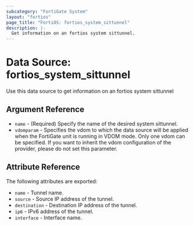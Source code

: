 ```yaml
---
subcategory: "FortiGate System"
layout: "fortios"
page_title: "FortiOS: fortios_system_sittunnel"
description: |-
  Get information on an fortios system sittunnel.
---
```


# Data Source: fortios_system_sittunnel
Use this data source to get information on an fortios system sittunnel

## Argument Reference

* `name` - (Required) Specify the name of the desired system sittunnel.
* `vdomparam` - Specifies the vdom to which the data source will be applied when the FortiGate unit is running in VDOM mode. Only one vdom can be specified. If you want to inherit the vdom configuration of the provider, please do not set this parameter.


## Attribute Reference

The following attributes are exported:

* `name` - Tunnel name.
* `source` - Source IP address of the tunnel.
* `destination` - Destination IP address of the tunnel.
* `ip6` - IPv6 address of the tunnel.
* `interface` - Interface name.

